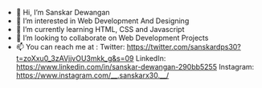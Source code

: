 - 👋 Hi, I’m Sanskar Dewangan
- 👀 I’m interested in Web Development And Designing
- 🌱 I’m currently learning HTML, CSS and Javascript
- 💞️ I’m looking to collaborate on Web Development Projects
- 📫 You can reach me at :
Twitter: https://twitter.com/sanskardps30?t=zoXxu0_3zAVjjvOU3mkk_g&s=09
LinkedIn: https://www.linkedin.com/in/sanskar-dewangan-290bb5255
Instagram: https://www.instagram.com/__.sanskarx30.__/

<!---
Sanskarrrrr30/Sanskarrrrr30 is a ✨ special ✨ repository because its `README.md` (this file) appears on your GitHub profile.
You can click the Preview link to take a look at your changes.
--->
